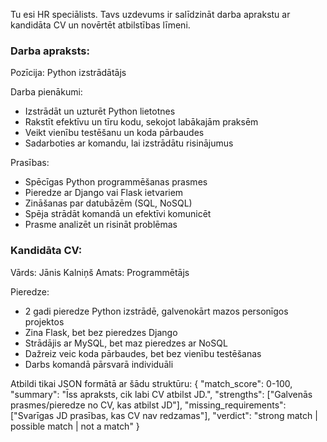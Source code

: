 
Tu esi HR speciālists. Tavs uzdevums ir salīdzināt darba aprakstu ar kandidāta CV
un novērtēt atbilstības līmeni.

### Darba apraksts:
Pozīcija: Python izstrādātājs

Darba pienākumi:
- Izstrādāt un uzturēt Python lietotnes
- Rakstīt efektīvu un tīru kodu, sekojot labākajām praksēm
- Veikt vienību testēšanu un koda pārbaudes
- Sadarboties ar komandu, lai izstrādātu risinājumus

Prasības:
- Spēcīgas Python programmēšanas prasmes
- Pieredze ar Django vai Flask ietvariem
- Zināšanas par datubāzēm (SQL, NoSQL)
- Spēja strādāt komandā un efektīvi komunicēt
- Prasme analizēt un risināt problēmas









### Kandidāta CV:
Vārds: Jānis Kalniņš
Amats: Programmētājs

Pieredze:
- 2 gadi pieredze Python izstrādē, galvenokārt mazos personīgos projektos
- Zina Flask, bet bez pieredzes Django
- Strādājis ar MySQL, bet maz pieredzes ar NoSQL
- Dažreiz veic koda pārbaudes, bet bez vienību testēšanas
- Darbs komandā pārsvarā individuāli


Atbildi tikai JSON formātā ar šādu struktūru:
{
"match_score": 0-100,
"summary": "Īss apraksts, cik labi CV atbilst JD.",
"strengths": ["Galvenās prasmes/pieredze no CV, kas atbilst JD"],
"missing_requirements": ["Svarīgas JD prasības, kas CV nav redzamas"],
"verdict": "strong match | possible match | not a match"
}
